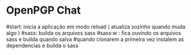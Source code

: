 # OpenPGP Chat
#start: inicia a aplicação em modo reload ( atualiza sozinho quando muda algo )
#sass: builda os arquivos sass
#sass:w : fica ouvindo os arquivos sass e builda quando salva
#quando clonarem a primeira vez instalem as dependencias e builda o sass

